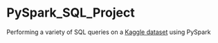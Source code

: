 # PySpark_SQL_Project
Performing a variety of SQL queries on a [Kaggle dataset](https://www.kaggle.com/grouplens/movielens-20m-dataset) using PySpark
